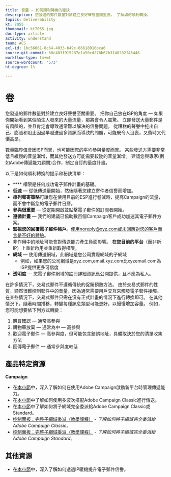 ```yaml
---
title: 音量 — 如何順利轉換的秘訣
description: 您發送的郵件數量對於建立良好聲譽至關重要。 了解如何順利轉換。
topics: Deliverability
kt: 7055
thumbnail: kt7055.jpg
doc-type: article
activity: understand
team: ACS
exl-id: 1bc56061-0c64-4033-b49c-66618916bca6
source-git-commit: 68c403f915287e1a50cd276b67b3f48202f45446
workflow-type: tm+mt
source-wordcount: '573'
ht-degree: 1%

---
```


# 卷

您發送的郵件數量對於建立良好聲譽至關重要。 把你自己放在ISP的角度 — 如果你開始看到某個陌生人發來的大量流量，那將會令人震驚。 立即發送大量郵件是有風險的，並且肯定會導致通常難以解決的信譽問題。 從糟糕的聲譽中挖出自己、膨脹和阻止因過早發送過多資訊而導致的問題，可能既令人沮喪，又費時又代價高昂。

數量臨界值會因ISP而異，也可能因您的平均參與量度而異。 某些發送方需要非常低且緩慢的音量漸增，而其他發送方可能需要較陡的音量漸增。 建議您與專家(例如Adobe傳遞能力顧問)合作，制定自訂的量度計畫。

以下是如何順利轉換的提示和秘訣清單：

* **** 權限是任何成功電子郵件計畫的基礎。
* **低速**  — 從低傳送量開始，然後隨著您建立寄件者信譽而增加。
* **串列郵寄策略**&#x200B;可讓您在使用目前的ESP進行卷減時，提高Campaign的流量，而不會中斷您的電子郵件日曆。
* **參與很重要**  — 從定期開啟並點擊電子郵件的訂閱者開始。
* **遵循計畫**  — 我們的建議已協助數百個Campaign客戶成功加速其電子郵件方案。
* **監視您的回覆電子郵件帳戶**。使用noreply@xyz.com或未回應對您的客戶而言是不好的體驗。
* 非作用中的地址可能會對傳送能力產生負面影響。 **在您目前的平台**（而非新IP）上重新啟用並重新取得權限。
* **網域**  — 使用傳送網域，此網域是您公司實際網域的子網域
   * 例如，如果您的公司網域是xyz.com,email.xyz.com比xyzemail.com為ISP提供更多可信度
* **透明度**  — 您電子郵件網域的註冊詳細資訊應公開提供，且不應為私人。

在許多情況下，交易式郵件不遵循傳統的促銷預熱方法。 由於交易式郵件的性質，顯然很難控制郵件中的音量，因為通常需要用戶交互來觸發電子郵件接觸。 在某些情況下，交易式郵件只需在沒有正式計畫的情況下進行轉換即可。 在其他情況下，隨著時間推移，轉變每種訊息類型可能更好，以慢慢增加容量。 例如，您可能想要依下列方式轉變：

1. 購買確認 — 通常高參與
2. 購物車放棄 — 通常為中 — 高參與
3. 歡迎電子郵件 — 高參與度，但可能包含錯誤地址，具體取決於您的清單收集方法
4. 回傳電子郵件 — 通常參與度較低

## 產品特定資源

**Campaign**

* 在[本小節](/help/additional-resources/ac-starting-new-platform.md)中，深入了解如何在使用Adobe Campaign啟動新平台時管理傳遞能力。
* 在[本小節](https://experienceleague.adobe.com/docs/campaign-classic/using/sending-messages/key-steps-when-creating-a-delivery/steps-sending-the-delivery.html#sending-using-multiple-waves)中了解如何使用多波次搭配Adobe Campaign Classic進行傳送。
* 在[本小節](/help/additional-resources/ac-domain-name-setup.md)中了解如何將子網域完全委派給Adobe Campaign Classic或Standard。
* [控制面板：完整子網域委派（教學課程）](https://experienceleague.adobe.com/docs/campaign-classic-learn/control-panel/subdomains-and-certificates/subdomain-delegation.html) -  *了解如何將子網域完全委派給Adobe Campaign Classic。*
* [控制面板：完整子網域委派（教學課程）](https://experienceleague.adobe.com/docs/campaign-standard-learn/control-panel/subdomains-and-certificates/subdomain-delegation.html) -  *了解如何將子網域完全委派給Adobe Campaign Standard。*

## 其他資源

* 在[本小節](/help/additional-resources/increase-reputation-with-ip-warming.md)中，深入了解如何透過IP暖機提升電子郵件信譽。
